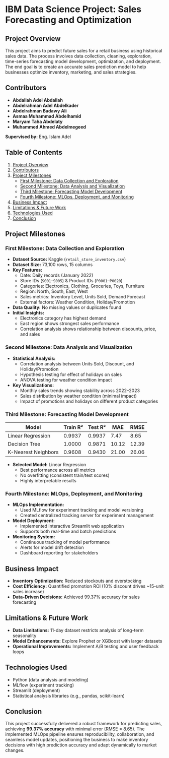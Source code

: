 # IBM Data Science Project: Sales Forecasting and Optimization

## Project Overview
This project aims to predict future sales for a retail business using historical sales data. The process involves data collection, cleaning, exploration, time-series forecasting model development, optimization, and deployment. The end goal is to create an accurate sales prediction model to help businesses optimize inventory, marketing, and sales strategies.

## Contributors
- **Abdallah Adel Abdallah** 
- **Abdelrahman Adel Abdelkader**
- **Abdelrahman Badawy Ali** 
- **Asmaa Muhammad Abdelhamid**
- **Maryam Taha Abdelaty**
- **Muhammed Ahmed Abdelmegeed** 

**Supervised by:** Eng. Islam Adel

## Table of Contents
1. [Project Overview](#project-overview)
2. [Contributors](#contributors)
3. [Project Milestones](#project-milestones)
   - [First Milestone: Data Collection and Exploration](#first-milestone-data-collection-and-exploration)
   - [Second Milestone: Data Analysis and Visualization](#second-milestone-data-analysis-and-visualization)
   - [Third Milestone: Forecasting Model Development](#third-milestone-forecasting-model-development)
   - [Fourth Milestone: MLOps, Deployment, and Monitoring](#fourth-milestone-mlops-deployment-and-monitoring)
4. [Business Impact](#business-impact)
5. [Limitations & Future Work](#limitations--future-work)
6. [Technologies Used](#technologies-used)
7. [Conclusion](#conclusion)

## Project Milestones

### First Milestone: Data Collection and Exploration
- **Dataset Source:** Kaggle (`retail_store_inventory.csv`)
- **Dataset Size:** 73,100 rows, 15 columns
- **Key Features:**
  - Date: Daily records (January 2022)
  - Store IDs (`S001`–`S005`) & Product IDs (`P0001`–`P0020`)
  - Categories: Electronics, Clothing, Groceries, Toys, Furniture
  - Region: North, South, East, West
  - Sales metrics: Inventory Level, Units Sold, Demand Forecast
  - External factors: Weather Condition, Holiday/Promotion
- **Data Quality:** No missing values or duplicates found
- **Initial Insights:**
  - Electronics category has highest demand
  - East region shows strongest sales performance
  - Correlation analysis shows relationship between discounts, price, and sales

### Second Milestone: Data Analysis and Visualization
- **Statistical Analysis:**
  - Correlation analysis between Units Sold, Discount, and Holiday/Promotion
  - Hypothesis testing for effect of holidays on sales
  - ANOVA testing for weather condition impact
- **Key Visualizations:**
  - Monthly sales trends showing stability across 2022–2023
  - Sales distribution by weather condition (minimal impact)
  - Impact of promotions and holidays on different product categories

### Third Milestone: Forecasting Model Development
| Model               | Train R² | Test R² | MAE  | RMSE |
|---------------------|----------|---------|------|------|
| Linear Regression   | 0.9937   | 0.9937  | 7.47 | 8.65 |
| Decision Tree       | 1.0000   | 0.9871  | 10.12| 12.39|
| K-Nearest Neighbors | 0.9608   | 0.9430  | 21.00| 26.06|

- **Selected Model:** Linear Regression
  - Best performance across all metrics
  - No overfitting (consistent train/test scores)
  - Highly interpretable results

### Fourth Milestone: MLOps, Deployment, and Monitoring
- **MLOps Implementation:**
  - Used MLflow for experiment tracking and model versioning
  - Created centralized tracking server for experiment management
- **Model Deployment:**
  - Implemented interactive Streamlit web application
  - Supports both real-time and batch predictions
- **Monitoring System:**
  - Continuous tracking of model performance
  - Alerts for model drift detection
  - Dashboard reporting for stakeholders

## Business Impact
- **Inventory Optimization:** Reduced stockouts and overstocking
- **Cost Efficiency:** Quantified promotion ROI (10% discount drives ~15-unit sales increase)
- **Data-Driven Decisions:** Achieved 99.37% accuracy for sales forecasting

## Limitations & Future Work
- **Data Limitations:** 11-day dataset restricts analysis of long-term seasonality
- **Model Enhancements:** Explore Prophet or XGBoost with larger datasets
- **Operational Improvements:** Implement A/B testing and user feedback loops

## Technologies Used
- Python (data analysis and modeling)
- MLflow (experiment tracking)
- Streamlit (deployment)
- Statistical analysis libraries (e.g., pandas, scikit-learn)

## Conclusion
This project successfully delivered a robust framework for predicting sales, achieving **99.37% accuracy** with minimal error (RMSE = 8.65). The implemented MLOps pipeline ensures reproducibility, collaboration, and seamless model updates, positioning the business to make inventory decisions with high prediction accuracy and adapt dynamically to market changes.
